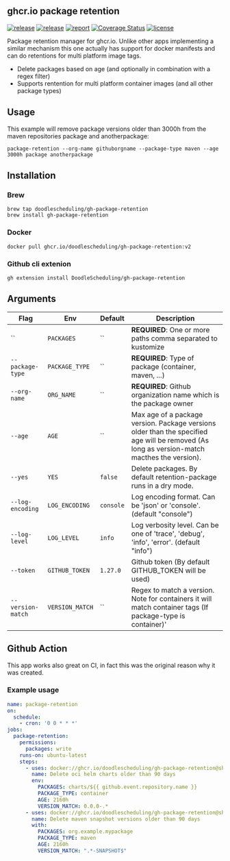 ## ghcr.io package retention

[![release](https://img.shields.io/github/release/DoodleScheduling/gh-package-retention/all.svg)](https://github.com/DoodleScheduling/gh-package-retention/releases)
[![release](https://github.com/doodlescheduling/package-retention/actions/workflows/release.yaml/badge.svg)](https://github.com/doodlescheduling/package-retention/actions/workflows/release.yaml)
[![report](https://goreportcard.com/badge/github.com/DoodleScheduling/gh-package-retention)](https://goreportcard.com/report/github.com/DoodleScheduling/gh-package-retention)
[![Coverage Status](https://coveralls.io/repos/github/DoodleScheduling/gh-package-retention/badge.svg?branch=master)](https://coveralls.io/github/DoodleScheduling/gh-package-retention?branch=master)
[![license](https://img.shields.io/github/license/DoodleScheduling/gh-package-retention.svg)](https://github.com/DoodleScheduling/gh-package-retention/blob/master/LICENSE)

Package retention manager for ghcr.io.
Unlike other apps implementing a similar mechanism this one actually has support for docker manifests
and can do retentions for multi platform image tags.

* Delete packages based on age (and optionally in combination with a regex filter)
* Supports rentention for multi platform container images (and all other package types)

## Usage

This example will remove package versions older than 3000h from the maven repositories package and anotherpackage:

```
package-retention --org-name githuborgname --package-type maven --age 3000h package anotherpackage
```

## Installation

### Brew
```
brew tap doodlescheduling/gh-package-retention
brew install gh-package-retention
```

### Docker
```
docker pull ghcr.io/doodlescheduling/gh-package-retention:v2
```

### Github cli extenion
```
gh extension install DoodleScheduling/gh-package-retention
```

## Arguments

| Flag  | Env | Default | Description |
| ------------- | ------------- | ------------- | ------------- |
| ``  | `PACKAGES`  | `` | **REQUIRED**: One or more paths comma separated to kustomize |
| `--package-type` | `PACKAGE_TYPE` | `` | **REQUIRED**: Type of package (container, maven, ...) |
| `--org-name` | `ORG_NAME` | `` | **REQUIRED**: Github organization name which is the package owner |
| `--age`  | `AGE`  | `` | Max age of a package version. Package versions older than the specified age will be removed (As long as version-match macthes the version). |
| `--yes`  | `YES` | `false` | Delete packages. By default retention-package runs in a dry mode. |
| `--log-encoding`  | `LOG_ENCODING` | `console` | Log encoding format. Can be 'json' or 'console'. (default "console") |
| `--log-level`  | `LOG_LEVEL`  | `info` | Log verbosity level. Can be one of 'trace', 'debug', 'info', 'error'. (default "info") |
| `--token`  | `GITHUB_TOKEN` | `1.27.0` | Github token (By default GITHUB_TOKEN will be used) |
| `--version-match`  | `VERSION_MATCH` | `` | Regex to match a version. Note for containers it will match container tags (If package-type is container)' |


## Github Action

This app works also great on CI, in fact this was the original reason why it was created.

### Example usage


```yaml
name: package-retention
on:
  schedule:
    - cron: '0 0 * * *'
jobs:
  package-retention:
    permissions:
      packages: write
    runs-on: ubuntu-latest
    steps:
      - uses: docker://ghcr.io/doodlescheduling/gh-package-retention@sha256:bc6b277986d5a8d0a1c2f67f148cf66bfb40710d6f557b355bf02016bdfdb57c # v2.0.1
        name: Delete oci helm charts older than 90 days
        env:
          PACKAGES: charts/${{ github.event.repository.name }}
          PACKAGE_TYPE: container
          AGE: 2160h
          VERSION_MATCH: 0.0.0-.*
      - uses: docker://ghcr.io/doodlescheduling/gh-package-retention@sha256:bc6b277986d5a8d0a1c2f67f148cf66bfb40710d6f557b355bf02016bdfdb57c # v2.0.1
        name: Delete maven snapshot versions older than 90 days
        with:
          PACKAGES: org.example.mypackage
          PACKAGE_TYPE: maven
          AGE: 2160h
          VERSION_MATCH: ".*-SNAPSHOT$"
```
